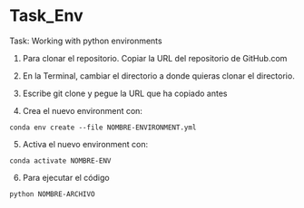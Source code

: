 # Task_Env
Task: Working with python environments

1. Para clonar el repositorio. Copiar la URL del repositorio de GitHub.com

2. En la Terminal, cambiar el directorio a donde quieras clonar el directorio. 

3. Escribe git clone  y pegue la URL que ha copiado antes



4. Crea el nuevo environment con: 

`conda env create --file NOMBRE-ENVIRONMENT.yml`


5. Activa el nuevo environment con: 

`conda activate NOMBRE-ENV` 


6. Para ejecutar el código

`python NOMBRE-ARCHIVO`	
	
